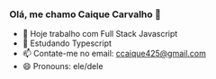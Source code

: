 ### Olá, me chamo Caique Carvalho 👋

- 🔭 Hoje trabalho com Full Stack Javascript 
- 🌱 Estudando Typescript 
- 📫 Contate-me no email: ccaique425@gmail.com
- 😄 Pronouns: ele/dele
